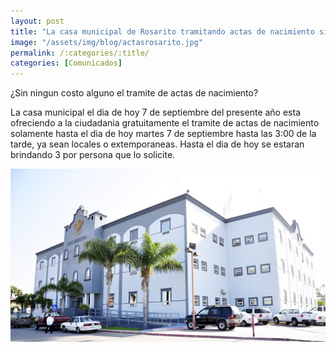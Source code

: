 ```yaml
---
layout: post
title: "La casa municipal de Rosarito tramitando actas de nacimiento sin ningun costo alguno"
image: "/assets/img/blog/actasrosarito.jpg"
permalink: /:categories/:title/
categories: [Comunicados]
---
```


¿Sin ningun costo alguno el tramite de actas de nacimiento?



La casa municipal el dia de hoy 7 de septiembre del presente año esta ofreciendo a la ciudadania gratuitamente el tramite de actas de nacimiento solamente hasta el dia de hoy martes 7 de septiembre hasta las 3:00 de la tarde, ya sean locales o extemporaneas. Hasta el dia de hoy se estaran brindando 3 por persona que lo solicite.

<img src="/assets/img/blog/casamunicipal.jpg" class="img-fluid" alt="Casa municipal">

